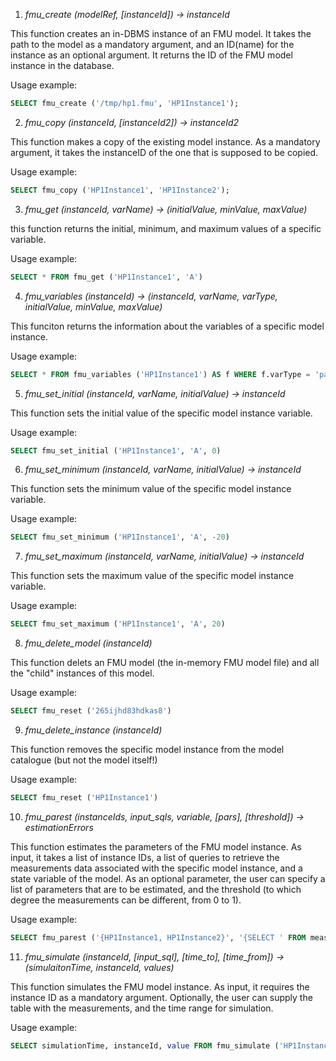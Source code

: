 1. _fmu_create (modelRef, [instanceId]) -> instanceId_

This function creates an in-DBMS instance of an FMU model. It takes the path to the model as a mandatory argument, and an ID(name) for the instance as an optional argument. It returns the ID of the FMU model instance in the database.

Usage example:

```sql
SELECT fmu_create ('/tmp/hp1.fmu', 'HP1Instance1');
```

2. _fmu_copy (instanceId, [instanceId2]) -> instanceId2_

This function makes a copy of the existing model instance. As a mandatory argument, it takes the instanceID of the one that is supposed to be copied.

Usage example:

```sql
SELECT fmu_copy ('HP1Instance1', 'HP1Instance2');
```

3. _fmu_get (instanceId, varName) -> (initialValue, minValue, maxValue)_

this function returns the initial, minimum, and maximum values of a specific variable.

Usage example:

```sql
SELECT * FROM fmu_get ('HP1Instance1', 'A')
```


4. _fmu_variables (instanceId) -> (instanceId, varName, varType, initialValue, minValue, maxValue)_

This funciton returns the information about the variables of a specific model instance.

Usage example:

```sql
SELECT * FROM fmu_variables ('HP1Instance1') AS f WHERE f.varType = 'parameter'
```

5. _fmu_set_initial (instanceId, varName, initialValue) -> instanceId_

This function sets the initial value of the specific model instance variable.

Usage example:


```sql
SELECT fmu_set_initial ('HP1Instance1', 'A', 0)
```

6. _fmu_set_minimum (instanceId, varName, initialValue) -> instanceId_

This function sets the minimum value of the specific model instance variable.

Usage example:

```sql
SELECT fmu_set_minimum ('HP1Instance1', 'A', -20)
```

7. _fmu_set_maximum (instanceId, varName, initialValue) -> instanceId_

This function sets the maximum value of the specific model instance variable.

Usage example:

```sql
SELECT fmu_set_maximum ('HP1Instance1', 'A', 20)
```

8. _fmu_delete_model (instanceId)_

This function delets an FMU model (the in-memory FMU model file) and all the "child" instances of this model.

Usage example:

```sql
SELECT fmu_reset ('265ijhd83hdkas8')
```

9. _fmu_delete_instance (instanceId)_

This function removes the specific model instance from the model catalogue (but not the model itself!) 

Usage example:

```sql
SELECT fmu_reset ('HP1Instance1')
```

10. _fmu_parest (instanceIds, input_sqls, variable, [pars], [threshold]) -> estimationErrors_

This function estimates the parameters of the FMU model instance. As input, it takes a list of instance IDs, a list of queries to retrieve the measurements data associated with the specific model instance, and a state variable of the model. As an optional parameter, the user can specify a list of parameters that are to be estimated, and the threshold (to which degree the measurements can be different, from 0 to 1).

Usage example:

```sql
SELECT fmu_parest ('{HP1Instance1, HP1Instance2}', '{SELECT ' FROM measurements, SELECT ' FROM measurements2}', '{A, B}')
```

11. _fmu_simulate (instanceId, [input_sql], [time_to], [time_from]) -> (simulaitonTime, instanceId, values)_

This function simulates the FMU model instance. As input, it requires the instance ID as a mandatory argument. Optionally, the user can supply the table with the measurements, and the time range for simulation.

Usage example:

```sql
SELECT simulationTime, instanceId, value FROM fmu_simulate ('HP1Instance1', 'SELECT * FROM measurements') WHERE varName IN ('y', 'x')
```

